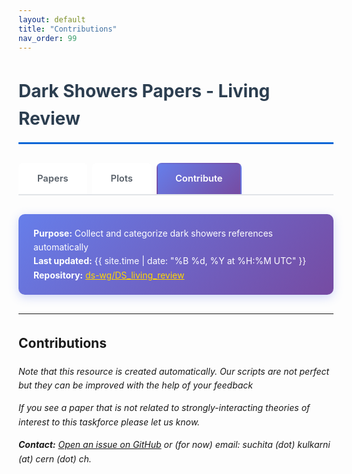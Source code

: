 ```yaml
---
layout: default
title: "Contributions"
nav_order: 99
---
```


<style>
details {
  margin: 20px 0;
  border: 1px solid #e1e4e8;
  border-radius: 6px;
  padding: 0;
}

body {
  font-family: -apple-system, BlinkMacSystemFont, "Segoe UI", Roboto, Helvetica, Arial, sans-serif;
  line-height: 1.6;
}

h1 {
  color: #2c3e50;
  border-bottom: 3px solid #0366d6;
  padding-bottom: 15px;
  margin-bottom: 20px;
}

.site-header {
  display: none;
}

.nav-tabs {
  display: flex;
  gap: 8px;
  margin: 30px 0;
  border-bottom: 2px solid #e1e4e8;
  padding-bottom: 0;
}

.nav-tab {
  padding: 12px 28px;
  font-size: 1.05em;
  font-weight: 600;
  text-decoration: none;
  color: #586069;
  border: 2px solid transparent;
  border-bottom: none;
  border-radius: 8px 8px 0 0;
  transition: all 0.3s;
  background: white;
}

.nav-tab:hover {
  background-color: #f6f8fa;
  border-color: #e1e4e8;
  color: #0366d6;
}

.nav-tab.active {
  background: linear-gradient(135deg, #667eea 0%, #764ba2 100%);
  color: white;
  border-color: transparent;
}

.tab-button {
  background: white;
  border: 2px solid #e1e4e8;
  border-bottom: none;
  padding: 12px 28px;
  font-size: 1.05em;
  font-weight: 600;
  cursor: pointer;
  margin-right: 4px;
  border-radius: 8px 8px 0 0;
  transition: all 0.3s;
}

.tab-button:hover {
  background-color: #f6f8fa;
  border-color: #0366d6;
}

.tab-button.active {
  background-color: #0366d6;
  color: white;
  border-color: #0366d6;
}

summary {
  cursor: pointer;
  font-weight: bold;
  font-size: 1.3em;
  padding: 16px;
  background-color: #f6f8fa;
  border-radius: 6px;
  user-select: none;
  list-style: none;
}

summary {
  cursor: pointer;
  font-weight: 600;
  font-size: 1.15em;
  padding: 18px 20px;
  background: linear-gradient(135deg, #667eea 0%, #764ba2 100%);
  color: white;
  border-radius: 8px;
  user-select: none;
  list-style: none;
  transition: all 0.3s;
}

summary:before {
  content: "▶ ";
  display: inline-block;
  transition: transform 0.2s;
}

details[open] summary:before {
  transform: rotate(90deg);
}

summary:hover {
  transform: translateY(-2px);
  box-shadow: 0 4px 12px rgba(102, 126, 234, 0.4);
}

details[open] summary {
  border-bottom: 2px solid #e1e4e8;
  border-radius: 6px 6px 0 0;
}

.paper-content {
  padding: 16px;
}

.paper-content ul {
  list-style: none;
  padding-left: 0;
  margin: 0;
}

.paper-content li {
  margin-bottom: 12px;
  padding: 14px 16px;
  background: white;
  border: 1px solid #e1e4e8;
  border-left: 4px solid #0366d6;
  border-radius: 6px;
  box-shadow: 0 1px 3px rgba(0,0,0,0.05);
  transition: all 0.2s;
}

.paper-content li:hover {
  box-shadow: 0 2px 8px rgba(0,0,0,0.1);
  border-left-color: #0969da;
  transform: translateX(2px);
}

img {
  max-width: 100%;
  height: auto;
  display: block;
  margin: 20px auto;
  border: 1px solid #ddd;
  border-radius: 4px;
  padding: 5px;
  background: white;
}

.stats-box {
  background: linear-gradient(135deg, #667eea 0%, #764ba2 100%);
  color: white;
  padding: 20px 24px;
  margin: 30px 0;
  border-radius: 10px;
  box-shadow: 0 4px 15px rgba(102, 126, 234, 0.3);
}

.stats-box strong {
  color: #fff;
}

.stats-box a {
  color: #ffd700;
  text-decoration: underline;
}


h2.section-header {
  margin-top: 2em;
  border-bottom: 2px solid #e1e4e8;
  padding-bottom: 10px;
}
</style>

# Dark Showers Papers - Living Review

<nav class="nav-tabs">
  <a href="{{ '/' | relative_url }}" class="nav-tab"> Papers</a>
  <a href="{{ '/plots' | relative_url }}" class="nav-tab"> Plots</a>
  <a href="{{ '/contributions' | relative_url }}" class="nav-tab active"> Contribute </a>
</nav>

<div class="stats-box">
<strong>Purpose:</strong> Collect and categorize dark showers references automatically<br>
<strong>Last updated:</strong> {{ site.time | date: "%B %d, %Y at %H:%M UTC" }}<br>
<strong>Repository:</strong> <a href="https://github.com/ds-wg/DS_living_review">ds-wg/DS_living_review</a>
</div>

---
## Contributions
*Note that this resource is created automatically. 
Our scripts are not perfect but they can be improved with 
the help of your feedback*

*If you see a paper that is not related to strongly-interacting theories of interest 
to this taskforce please let us know.* 

***Contact:** [Open an issue on GitHub](https://github.com/ds-wg/DS_living_review/issues) 
or (for now) email: suchita (dot) kulkarni (at) cern (dot) ch.*